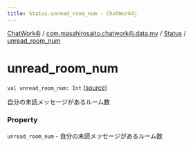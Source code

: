 ```yaml
---
title: Status.unread_room_num - ChatWork4j
---
```


[ChatWork4j](../../index.md) / [com.masahirosaito.chatwork4j.data.my](../index.md) / [Status](index.md) / [unread_room_num](.)

# unread_room_num

`val unread_room_num: Int` [(source)](https://github.com/MasahiroSaito/ChatWork4j/tree/master/src/main/kotlin/com/masahirosaito/chatwork4j/data/my/Status.kt#L14)

自分の未読メッセージがあるルーム数

### Property

`unread_room_num` - 自分の未読メッセージがあるルーム数